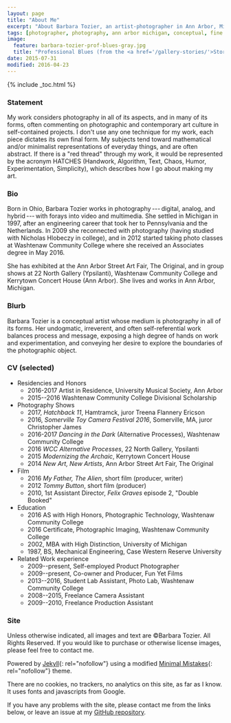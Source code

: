 ```yaml
---
layout: page
title: "About Me"
excerpt: "About Barbara Tozier, an artist-photographer in Ann Arbor, Michigan."
tags: [photographer, photography, ann arbor michigan, conceptual, fine art, abstract]
image:
  feature: barbara-tozier-prof-blues-gray.jpg
  title: "Professional Blues (from the <a href='/gallery-stories/'>Stories</a> gallery)"
date: 2015-07-31
modified: 2016-04-23
---
```


{% include _toc.html %} <!--- (._.) ~ ︵ ┻━┻ --->

### Statement

My work considers photography in all of its aspects, and in many of its forms, often commenting on photographic and contemporary art culture in self-contained projects. I don't use any one technique for my work, each piece dictates its own final form. My subjects tend toward mathematical and/or minimalist representations of everyday things, and are often abstract. If there is a "red thread" through my work, it would be represented by the acronym HATCHES (Handwork, Algorithm, Text, Chaos, Humor, Experimentation, Simplicity), which describes how I go about making my art.

### Bio

Born in Ohio, Barbara Tozier works in photography --- digital, analog, and hybrid --- with forays into video and multimedia. She settled in Michigan in 1997, after an engineering career that took her to Pennsylvania and the Netherlands. In 2009 she reconnected with photography (having studied with Nicholas Hlobeczy in college), and in 2012 started taking photo classes at Washtenaw Community College where she received an Associates degree in May 2016.

She has exhibited at the Ann Arbor Street Art Fair, The Original, and in group shows at 22 North Gallery (Ypsilanti), Washtenaw Community College and Kerrytown Concert House (Ann Arbor). She lives and works in Ann Arbor, Michigan.

### Blurb

Barbara Tozier is a conceptual artist whose medium is photography in all of its forms. Her undogmatic, irreverent, and often self-referential work balances process and message, exposing a high degree of hands on work and experimentation, and conveying her desire to explore the boundaries of the photographic object.


### CV (selected)

- Residencies and Honors
    - 2016-2017 Artist in Residence, University Musical Society, Ann Arbor
    - 2015--2016 Washtenaw Community College Divisional Scholarship
- Photography Shows
    - 2017, _Hatchback 11_, Hamtramck, juror Treena Flannery Ericson
    - 2016, _Somerville Toy Camera Festival 2016_, Somerville, MA, juror Christopher James
    - 2016-2017 _Dancing in the Dark_ (Alternative Processes), Washtenaw Community College
    - 2016 _WCC Alternative Processes_, 22 North Gallery, Ypsilanti
    <!-- - 2016 _Portraits_, Washtenaw Community College -->
    <!-- - 2015 _Food_, Washtenaw Community College Gallery One -->
    - 2015 _Modernizing the Archaic_, Kerrytown Concert House
    - 2014 _New Art, New Artists_, Ann Arbor Street Art Fair, The Original
- Film
    - 2016 _My Father, The Alien_, short film (producer, writer)
    - 2012 _Tommy Button_, short film (producer)
    - 2010, 1st Assistant Director, _Felix Graves_ episode 2, "Double Booked"
- Education
    - 2016 AS with High Honors, Photographic Technology, Washtenaw Community College
    - 2016 Certificate, Photographic Imaging, Washtenaw Community College
    - 2002, MBA with High Distinction, University of Michigan
    - 1987, BS, Mechanical Engineering, Case Western Reserve University
- Related Work experience
    - 2009--present, Self-employed Product Photographer
    - 2009--present, Co-owner and Producer, Fun Yet Films
    - 2013--2016, Student Lab Assistant, Photo Lab, Washtenaw Community College
    - 2008--2015, Freelance Camera Assistant
    - 2009--2010, Freelance Production Assistant

### Site

Unless otherwise indicated, all images and text are &copy;Barbara Tozier. All Rights Reserved. If you would like to purchase or otherwise license images, please feel free to contact me.

Powered by [Jekyll](http://jekyllrb.com){: rel="nofollow"} using a modified [Minimal Mistakes](http://mademistakes.com/minimal-mistakes/){: rel="nofollow"} theme.

There are no cookies, no trackers, no analytics on this site, as far as I know. It uses fonts and javascripts from Google.

If you have any problems with the site, please contact me from the links below, or leave an issue at my [GitHub repository](https://github.com/logista/btsite2015/issues).
